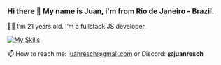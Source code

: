 ### Hi there 👋 My name is Juan, i'm from Rio de Janeiro - Brazil.

🙋‍♂️ I’m 21 years old. I’m a fullstack JS developer.

[![My Skills](https://skillicons.dev/icons?i=nextjs,react,tailwindcss,nestjs,typescript,docker,nodejs,postgresql,prisma,javascript,html,css,python,vscode,pycharm)](https://skillicons.dev)

📫 How to reach me: juanresch@gmail.com or Discord: **@juanresch**
<!--
**juan-resch/juan-resch** is a ✨ _special_ ✨ repository because its `README.md` (this file) appears on your GitHub profile.

Here are some ideas to get you started:

- 🔭 I’m currently working on ...
- 🌱 I’m currently learning ...
- 👯 I’m looking to collaborate on ...
- 🤔 I’m looking for help with ...
- 💬 Ask me about ...
- 📫 How to reach me: ...
- 😄 Pronouns: ...
- ⚡ Fun fact: ...
-->
